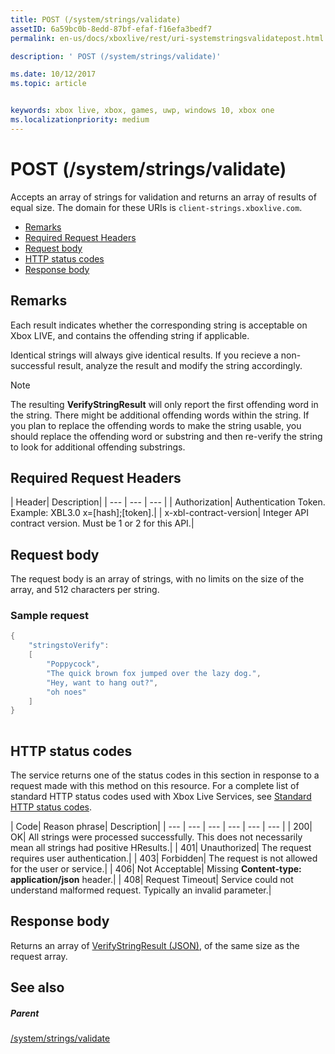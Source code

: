 ```yaml
---
title: POST (/system/strings/validate)
assetID: 6a59bc0b-8edd-87bf-efaf-f16efa3bedf7
permalink: en-us/docs/xboxlive/rest/uri-systemstringsvalidatepost.html

description: ' POST (/system/strings/validate)'

ms.date: 10/12/2017
ms.topic: article


keywords: xbox live, xbox, games, uwp, windows 10, xbox one
ms.localizationpriority: medium
---
```



# POST (/system/strings/validate)
Accepts an array of strings for validation and returns an array of results of equal size. 
The domain for these URIs is `client-strings.xboxlive.com`.
 
  * [Remarks](#ID4EV)
  * [Required Request Headers](#ID4EIB)
  * [Request body](#ID4ELC)
  * [HTTP status codes](#ID4E4C)
  * [Response body](#ID4ETF)
 
<a id="ID4EV"></a>

 
## Remarks
 
Each result indicates whether the corresponding string is acceptable on Xbox LIVE, and contains the offending string if applicable.
 
Identical strings will always give identical results. If you recieve a non-successful result, analyze the result and modify the string accordingly.
 
 

> [!NOTE] 
> The resulting <b>VerifyStringResult</b> will only report the first offending word in the string. There might be additional offending words within the string. If you plan to replace the offending words to make the string usable, you should replace the offending word or substring and then re-verify the string to look for additional offending substrings.  

 
  
<a id="ID4EIB"></a>

 
## Required Request Headers
 
| Header| Description| 
| --- | --- | --- | 
| Authorization| Authentication Token. Example: XBL3.0 x=[hash];[token].| 
| x-xbl-contract-version| Integer API contract version. Must be 1 or 2 for this API.| 
  
<a id="ID4ELC"></a>

 
## Request body
 
The request body is an array of strings, with no limits on the size of the array, and 512 characters per string.
 
<a id="ID4ETC"></a>

 
### Sample request
 

```cpp
{
    "stringstoVerify":
    [
        "Poppycock",
        "The quick brown fox jumped over the lazy dog.",
        "Hey, want to hang out?",
        "oh noes"
    ]
}
      
```

   
<a id="ID4E4C"></a>

 
## HTTP status codes
 
The service returns one of the status codes in this section in response to a request made with this method on this resource. For a complete list of standard HTTP status codes used with Xbox Live Services, see [Standard HTTP status codes](../../additional/httpstatuscodes.md).
 
| Code| Reason phrase| Description| 
| --- | --- | --- | --- | --- | --- | 
| 200| OK| All strings were processed successfully. This does not necessarily mean all strings had positive HResults.| 
| 401| Unauthorized| The request requires user authentication.| 
| 403| Forbidden| The request is not allowed for the user or service.| 
| 406| Not Acceptable| Missing <b>Content-type: application/json</b> header.| 
| 408| Request Timeout| Service could not understand malformed request. Typically an invalid parameter.| 
  
<a id="ID4ETF"></a>

 
## Response body
 
Returns an array of [VerifyStringResult (JSON)](../../json/json-verifystringresult.md), of the same size as the request array.
  
<a id="ID4EAG"></a>

 
## See also
 
<a id="ID4ECG"></a>

 
##### Parent 

[/system/strings/validate](uri-systemstringsvalidate.md)

   